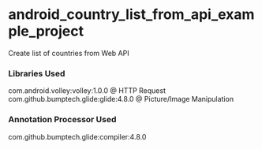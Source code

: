 # android_country_list_from_api_example_project
Create list of countries from Web API

### Libraries Used ###
com.android.volley:volley:1.0.0 @ HTTP Request
com.github.bumptech.glide:glide:4.8.0 @ Picture/Image Manipulation

### Annotation Processor Used ###
com.github.bumptech.glide:compiler:4.8.0
